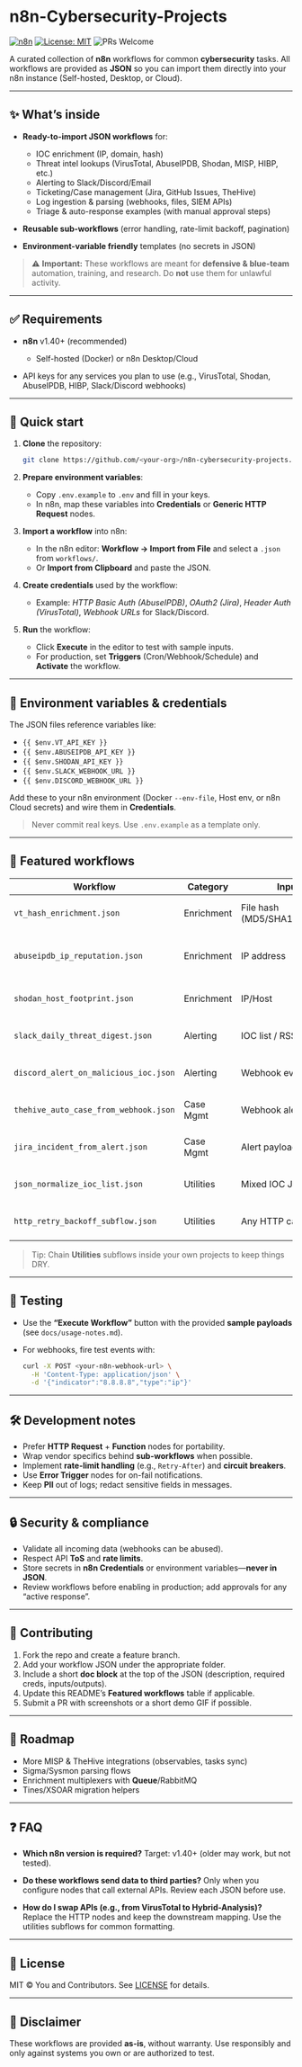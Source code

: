 # n8n-Cybersecurity-Projects

[![n8n](https://img.shields.io/badge/automation-n8n-24b47e.svg)](https://n8n.io)
[![License: MIT](https://img.shields.io/badge/License-MIT-black.svg)](#license)
![PRs Welcome](https://img.shields.io/badge/PRs-welcome-blueviolet.svg)

A curated collection of **n8n** workflows for common **cybersecurity** tasks.
All workflows are provided as **JSON** so you can import them directly into your n8n instance (Self-hosted, Desktop, or Cloud).

---

## ✨ What’s inside

* **Ready-to-import JSON workflows** for:

  * IOC enrichment (IP, domain, hash)
  * Threat intel lookups (VirusTotal, AbuseIPDB, Shodan, MISP, HIBP, etc.)
  * Alerting to Slack/Discord/Email
  * Ticketing/Case management (Jira, GitHub Issues, TheHive)
  * Log ingestion & parsing (webhooks, files, SIEM APIs)
  * Triage & auto-response examples (with manual approval steps)
* **Reusable sub-workflows** (error handling, rate-limit backoff, pagination)
* **Environment-variable friendly** templates (no secrets in JSON)

> ⚠️ **Important:** These workflows are meant for **defensive & blue-team** automation, training, and research. Do **not** use them for unlawful activity.

---

## ✅ Requirements

* **n8n** v1.40+ (recommended)

  * Self-hosted (Docker) or n8n Desktop/Cloud
* API keys for any services you plan to use (e.g., VirusTotal, Shodan, AbuseIPDB, HIBP, Slack/Discord webhooks)

---

## 🚀 Quick start

1. **Clone** the repository:

   ```bash
   git clone https://github.com/<your-org>/n8n-cybersecurity-projects.git
   ```

2. **Prepare environment variables**:

   * Copy `.env.example` to `.env` and fill in your keys.
   * In n8n, map these variables into **Credentials** or **Generic HTTP Request** nodes.

3. **Import a workflow** into n8n:

   * In the n8n editor: **Workflow → Import from File** and select a `.json` from `workflows/`.
   * Or **Import from Clipboard** and paste the JSON.

4. **Create credentials** used by the workflow:

   * Example: *HTTP Basic Auth (AbuseIPDB)*, *OAuth2 (Jira)*, *Header Auth (VirusTotal)*, *Webhook URLs* for Slack/Discord.

5. **Run** the workflow:

   * Click **Execute** in the editor to test with sample inputs.
   * For production, set **Triggers** (Cron/Webhook/Schedule) and **Activate** the workflow.

---

## 🔐 Environment variables & credentials

The JSON files reference variables like:

* `{{ $env.VT_API_KEY }}`
* `{{ $env.ABUSEIPDB_API_KEY }}`
* `{{ $env.SHODAN_API_KEY }}`
* `{{ $env.SLACK_WEBHOOK_URL }}`
* `{{ $env.DISCORD_WEBHOOK_URL }}`

Add these to your n8n environment (Docker `--env-file`, Host env, or n8n Cloud secrets) and wire them in **Credentials**.

> Never commit real keys. Use `.env.example` as a template only.

---

## 🧩 Featured workflows

| Workflow                              | Category   | Input                       | Output                           |
| ------------------------------------- | ---------- | --------------------------- | -------------------------------- |
| `vt_hash_enrichment.json`             | Enrichment | File hash (MD5/SHA1/SHA256) | VT verdict, detections, links    |
| `abuseipdb_ip_reputation.json`        | Enrichment | IP address                  | Confidence score, report summary |
| `shodan_host_footprint.json`          | Enrichment | IP/Host                     | Open ports, banners, tags        |
| `slack_daily_threat_digest.json`      | Alerting   | IOC list / RSS / API        | Formatted Slack message          |
| `discord_alert_on_malicious_ioc.json` | Alerting   | Webhook event               | Discord embed with verdicts      |
| `thehive_auto_case_from_webhook.json` | Case Mgmt  | Webhook alert               | New case with observables        |
| `jira_incident_from_alert.json`       | Case Mgmt  | Alert payload               | Jira issue with fields & labels  |
| `json_normalize_ioc_list.json`        | Utilities  | Mixed IOC JSON              | Cleaned, typed IOC array         |
| `http_retry_backoff_subflow.json`     | Utilities  | Any HTTP call               | Resilient call with jitter       |

> Tip: Chain **Utilities** subflows inside your own projects to keep things DRY.

---

## 🧪 Testing

* Use the **“Execute Workflow”** button with the provided **sample payloads** (see `docs/usage-notes.md`).
* For webhooks, fire test events with:

  ```bash
  curl -X POST <your-n8n-webhook-url> \
    -H 'Content-Type: application/json' \
    -d '{"indicator":"8.8.8.8","type":"ip"}'
  ```

---

## 🛠️ Development notes

* Prefer **HTTP Request** + **Function** nodes for portability.
* Wrap vendor specifics behind **sub-workflows** when possible.
* Implement **rate-limit handling** (e.g., `Retry-After`) and **circuit breakers**.
* Use **Error Trigger** nodes for on-fail notifications.
* Keep **PII** out of logs; redact sensitive fields in messages.

---

## 🔒 Security & compliance

* Validate all incoming data (webhooks can be abused).
* Respect API **ToS** and **rate limits**.
* Store secrets in **n8n Credentials** or environment variables—**never in JSON**.
* Review workflows before enabling in production; add approvals for any “active response”.

---

## 🤝 Contributing

1. Fork the repo and create a feature branch.
2. Add your workflow JSON under the appropriate folder.
3. Include a short **doc block** at the top of the JSON (description, required creds, inputs/outputs).
4. Update this README’s **Featured workflows** table if applicable.
5. Submit a PR with screenshots or a short demo GIF if possible.

---

## 🧰 Roadmap

* More MISP & TheHive integrations (observables, tasks sync)
* Sigma/Sysmon parsing flows
* Enrichment multiplexers with **Queue**/RabbitMQ
* Tines/XSOAR migration helpers

---

## ❓ FAQ

* **Which n8n version is required?**
  Target: v1.40+ (older may work, but not tested).

* **Do these workflows send data to third parties?**
  Only when you configure nodes that call external APIs. Review each JSON before use.

* **How do I swap APIs (e.g., from VirusTotal to Hybrid-Analysis)?**
  Replace the HTTP nodes and keep the downstream mapping. Use the utilities subflows for common formatting.

---

## 📝 License

MIT © You and Contributors. See [LICENSE](./LICENSE) for details.

---

## 📣 Disclaimer

These workflows are provided **as-is**, without warranty. Use responsibly and only against systems you own or are authorized to test.

